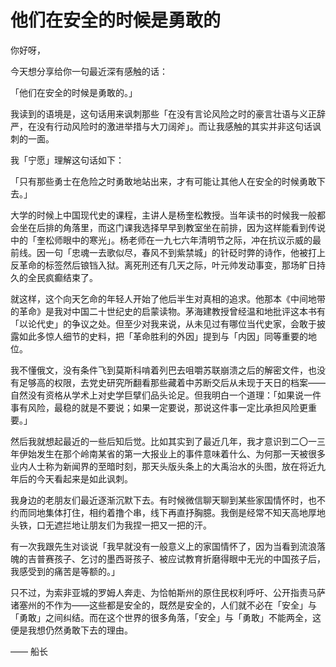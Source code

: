 # 他们在安全的时候是勇敢的

你好呀，

今天想分享给你一句最近深有感触的话：

「他们在安全的时候是勇敢的。」

我读到的语境是，这句话用来讽刺那些「在没有言论风险之时的豪言壮语与义正辞严，在没有行动风险时的激进举措与大刀阔斧」。而让我感触的其实并非这句话讽刺的一面。

我「宁愿」理解这句话如下：

「只有那些勇士在危险之时勇敢地站出来，才有可能让其他人在安全的时候勇敢下去。」

大学的时候上中国现代史的课程，主讲人是杨奎松教授。当年读书的时候我一般都会坐在后排的角落里，而这门课我选择早早到教室坐在前排，因为这样能看到传说中的「奎松师眼中的寒光」。杨老师在一九七六年清明节之际，冲在抗议示威的最前线。因一句「忠魂一去歌似尽，春风不到紫禁城」的针砭时弊的诗作，他被打上反革命的标签然后锒铛入狱。离死刑还有几天之际，叶元帅发动事变，那场旷日持久的全民疯癫结束了。

就这样，这个向天乞命的年轻人开始了他后半生对真相的追求。他那本《中间地带的革命》是我对中国二十世纪史的启蒙读物。茅海建教授曾经温和地批评这本书有「以论代史」的争议之处。但至少对我来说，从未见过有哪位当代史家，会敢于披露如此多惊人细节的史料，把「革命胜利的外因」提到与「内因」同等重要的地位。

我不懂俄文，没有条件飞到莫斯科啃着列巴去咀嚼苏联崩溃之后的解密文件，也没有足够高的权限，去党史研究所翻看那些藏着中苏断交后从未现于天日的档案——自然没有资格从学术上对史学巨擘们品头论足。但我明白一个道理：「如果说一件事有风险，最稳的就是不要说；如果一定要说，那说这件事一定比承担风险更重要。」

然后我就想起最近的一些后知后觉。比如其实到了最近几年，我才意识到二〇一三年伊始发生在那个岭南某省的第一大报业上的事件意味着什么、为何那一天被很多业内人士称为新闻界的至暗时刻，那天头版头条上的大禹治水的头图，放在将近九年后的今天看起来是如此讽刺。

我身边的老朋友们最近逐渐沉默下去。有时候微信聊天聊到某些家国情怀时，也不约而同地集体打住，相约着撸个串，线下再直抒胸臆。我倒是经常不知天高地厚地头铁，口无遮拦地让朋友们为我捏一把又一把的汗。

有一次我跟先生对谈说「我早就没有一般意义上的家国情怀了，因为当看到流浪落魄的吉普赛孩子、乞讨的墨西哥孩子、被应试教育折磨得眼中无光的中国孩子后，我感受到的痛苦是等额的。」

只不过，为索非亚城的罗姆人奔走、为恰帕斯州的原住民权利呼吁、公开指责马萨诸塞州的不作为——这些都是安全的，既然是安全的，人们就不必在「安全」与「勇敢」之间纠结。而在这个世界的很多角落，「安全」与「勇敢」不能两全，这便是我想仍然勇敢下去的理由。

—— 船长